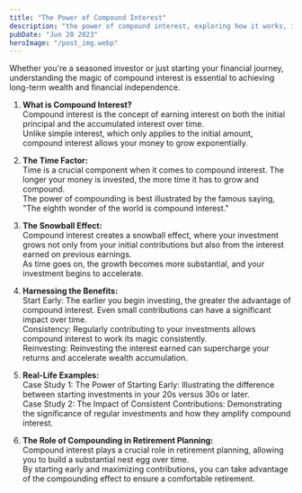 ```yaml
---
title: "The Power of Compound Interest"
description: "the power of compound interest, exploring how it works, its impact on investments, and strategies to maximize its potential..."
pubDate: "Jun 20 2023"
heroImage: "/post_img.webp"
---
```

Whether you're a seasoned investor or just starting your financial journey, understanding the magic of compound interest is essential to achieving long-term wealth and financial independence.

1. **What is Compound Interest?**  
Compound interest is the concept of earning interest on both the initial principal and the accumulated interest over time.  
Unlike simple interest, which only applies to the initial amount, compound interest allows your money to grow exponentially.  

2. **The Time Factor:**  
Time is a crucial component when it comes to compound interest. The longer your money is invested, the more time it has to grow and compound.  
The power of compounding is best illustrated by the famous saying, "The eighth wonder of the world is compound interest."  

3. **The Snowball Effect:**  
Compound interest creates a snowball effect, where your investment grows not only from your initial contributions but also from the interest earned on previous earnings.  
As time goes on, the growth becomes more substantial, and your investment begins to accelerate.  

4. **Harnessing the Benefits:**  
Start Early: The earlier you begin investing, the greater the advantage of compound interest. Even small contributions can have a significant impact over time.  
Consistency: Regularly contributing to your investments allows compound interest to work its magic consistently.  
Reinvesting: Reinvesting the interest earned can supercharge your returns and accelerate wealth accumulation.  

5. **Real-Life Examples:**  
Case Study 1: The Power of Starting Early: Illustrating the difference between starting investments in your 20s versus 30s or later.  
Case Study 2: The Impact of Consistent Contributions: Demonstrating the significance of regular investments and how they amplify compound interest.  

6. **The Role of Compounding in Retirement Planning:**  
Compound interest plays a crucial role in retirement planning, allowing you to build a substantial nest egg over time.  
By starting early and maximizing contributions, you can take advantage of the compounding effect to ensure a comfortable retirement.  